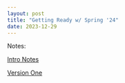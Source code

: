 ```yaml
---
layout: post
title: "Getting Ready w/ Spring '24"
date: 2023-12-29
---
```


Notes:

[Intro Notes](https://drive.google.com/file/d/1OtWaKwgBfp4Ojkk-Vb2f6I9FDH7myEcI/view?usp=sharing)

[Version One](https://github.com/everestso/everestso.github.io/blob/master/img/cs24.L1b.Intro.pdf)

 
